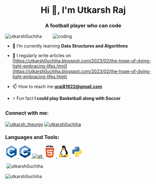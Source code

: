 
<h1 align="center">Hi 👋, I'm Utkarsh Raj</h1>
<h3 align="center">A football player who can code</h3>


<img align="right" alt="coding" width="350" src="https://camo.githubusercontent.com/5ddf73ad3a205111cf8c686f687fc216c2946a75005718c8da5b837ad9de78c9/68747470733a2f2f7468756d62732e6766796361742e636f6d2f4576696c4e657874446576696c666973682d736d616c6c2e676966">

<p align="left"> <img src="https://komarev.com/ghpvc/?username=utkarsh0uchiha&label=Profile%20views&color=0e75b6&style=flat" alt="utkarsh0uchiha" /> </p>

- 🌱 I’m currently learning **Data Structures and Algorithms**

- 📝 I regularly write articles on [https://utkarsh0uchiha.blogspot.com/2023/02/the-hope-of-dying-light-embracing-lifes.html](https://utkarsh0uchiha.blogspot.com/2023/02/the-hope-of-dying-light-embracing-lifes.html)

- 📫 How to reach me **uraj81922@gmail.com**

- ⚡ Fun fact **I could play Basketball along with Soccer**

<h3 align="left">Connect with me:</h3>
<p align="left">
<a href="https://instagram.com/utkarsh_theurgy" target="blank"><img align="center" src="https://raw.githubusercontent.com/rahuldkjain/github-profile-readme-generator/master/src/images/icons/Social/instagram.svg" alt="utkarsh_theurgy" height="30" width="40" /></a>
<a href="https://www.codechef.com/users/utkarsh0uchiha" target="blank"><img align="center" src="https://cdn.jsdelivr.net/npm/simple-icons@3.1.0/icons/codechef.svg" alt="utkarsh0uchiha" height="30" width="40" /></a>
</p>

<h3 align="left">Languages and Tools:</h3>
<p align="left"> <a href="https://www.cprogramming.com/" target="_blank" rel="noreferrer"> <img src="https://raw.githubusercontent.com/devicons/devicon/master/icons/c/c-original.svg" alt="c" width="40" height="40"/> </a> <a href="https://www.w3schools.com/cpp/" target="_blank" rel="noreferrer"> <img src="https://raw.githubusercontent.com/devicons/devicon/master/icons/cplusplus/cplusplus-original.svg" alt="cplusplus" width="40" height="40"/> </a> <a href="https://git-scm.com/" target="_blank" rel="noreferrer"> <img src="https://www.vectorlogo.zone/logos/git-scm/git-scm-icon.svg" alt="git" width="40" height="40"/> </a> <a href="https://www.w3.org/html/" target="_blank" rel="noreferrer"> <img src="https://raw.githubusercontent.com/devicons/devicon/master/icons/html5/html5-original-wordmark.svg" alt="html5" width="40" height="40"/> </a> <a href="https://www.linux.org/" target="_blank" rel="noreferrer"> <img src="https://raw.githubusercontent.com/devicons/devicon/master/icons/linux/linux-original.svg" alt="linux" width="40" height="40"/> </a> <a href="https://www.python.org" target="_blank" rel="noreferrer"> <img src="https://raw.githubusercontent.com/devicons/devicon/master/icons/python/python-original.svg" alt="python" width="40" height="40"/> </a> </p>

<p>&nbsp;<img align="center" src="https://github-readme-stats.vercel.app/api?username=utkarsh0uchiha&show_icons=true&locale=en" alt="utkarsh0uchiha" /></p>

<p><img align="center" src="https://github-readme-streak-stats.herokuapp.com/?user=utkarsh0uchiha&" alt="utkarsh0uchiha" /></p>
